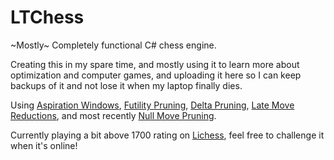 # LTChess
~Mostly~ Completely functional C# chess engine.

Creating this in my spare time, and mostly using it to learn more about optimization and computer games, and uploading it here so I can keep backups of it and not lose it when my laptop finally dies.

Using [Aspiration Windows](https://www.chessprogramming.org/Aspiration_Windows), [Futility Pruning](https://www.chessprogramming.org/Futility_Pruning), [Delta Pruning](https://www.chessprogramming.org/Delta_Pruning), [Late Move Reductions](https://www.chessprogramming.org/Late_Move_Reductions), and most recently [Null Move Pruning](https://www.chessprogramming.org/Null_Move_Pruning).

Currently playing a bit above 1700 rating on [Lichess](https://lichess.org/@/LTChessBot), feel free to challenge it when it's online!
